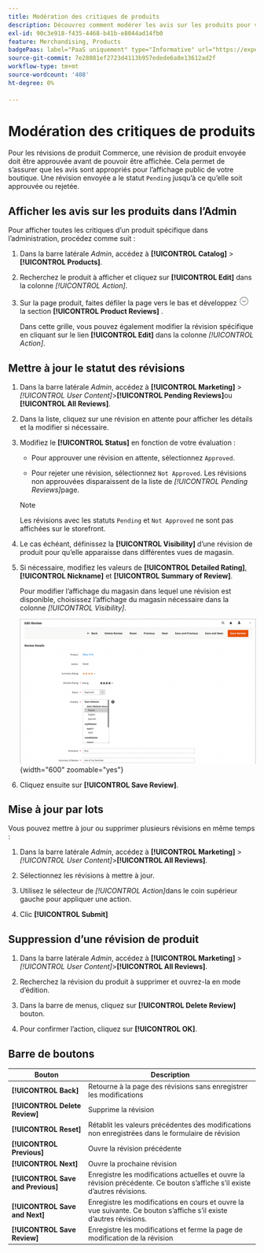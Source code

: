 ```yaml
---
title: Modération des critiques de produits
description: Découvrez comment modérer les avis sur les produits pour vous assurer que les avis soumis sont appropriés pour l'affichage public de votre boutique.
exl-id: 90c3e918-f435-4468-b41b-e8044ad14fb0
feature: Merchandising, Products
badgePaas: label="PaaS uniquement" type="Informative" url="https://experienceleague.adobe.com/en/docs/commerce/user-guides/product-solutions" tooltip="S’applique uniquement aux projets Adobe Commerce on Cloud (infrastructure PaaS gérée par Adobe) et aux projets On-premise."
source-git-commit: 7e28081ef2723d4113b957edede6a8e13612ad2f
workflow-type: tm+mt
source-wordcount: '408'
ht-degree: 0%

---
```


# Modération des critiques de produits

Pour les révisions de produit Commerce, une révision de produit envoyée doit être approuvée avant de pouvoir être affichée. Cela permet de s’assurer que les avis sont appropriés pour l’affichage public de votre boutique. Une révision envoyée a le statut `Pending` jusqu’à ce qu’elle soit approuvée ou rejetée.

## Afficher les avis sur les produits dans l’Admin

Pour afficher toutes les critiques d’un produit spécifique dans l’administration, procédez comme suit :

1. Dans la barre latérale _Admin_, accédez à **[!UICONTROL Catalog]** > **[!UICONTROL Products]**.

1. Recherchez le produit à afficher et cliquez sur **[!UICONTROL Edit]** dans la colonne _[!UICONTROL Action]_.

1. Sur la page produit, faites défiler la page vers le bas et développez ![Sélecteur d’extension](../assets/icon-display-expand.png) la section **[!UICONTROL Product Reviews]** .

   Dans cette grille, vous pouvez également modifier la révision spécifique en cliquant sur le lien **[!UICONTROL Edit]** dans la colonne _[!UICONTROL Action]_.

## Mettre à jour le statut des révisions

1. Dans la barre latérale _Admin_, accédez à **[!UICONTROL Marketing]** > _[!UICONTROL User Content]_>**[!UICONTROL Pending Reviews]**&#x200B;ou **[!UICONTROL All Reviews]**.

1. Dans la liste, cliquez sur une révision en attente pour afficher les détails et la modifier si nécessaire.

1. Modifiez le **[!UICONTROL Status]** en fonction de votre évaluation :

   - Pour approuver une révision en attente, sélectionnez `Approved`.

   - Pour rejeter une révision, sélectionnez `Not Approved`. Les révisions non approuvées disparaissent de la liste de _[!UICONTROL Pending Reviews]_&#x200B;page.

   >[!NOTE]
   >
   >Les révisions avec les statuts `Pending` et `Not Approved` ne sont pas affichées sur le storefront.

1. Le cas échéant, définissez la **[!UICONTROL Visibility]** d’une révision de produit pour qu’elle apparaisse dans différentes vues de magasin.

1. Si nécessaire, modifiez les valeurs de **[!UICONTROL Detailed Rating]**, **[!UICONTROL Nickname]** et **[!UICONTROL Summary of Review]**.

   Pour modifier l’affichage du magasin dans lequel une révision est disponible, choisissez l’affichage du magasin nécessaire dans la colonne _[!UICONTROL Visibility]_.

   ![Modifier la page de révision](./assets/edit-review-page.png){width="600" zoomable="yes"}

1. Cliquez ensuite sur **[!UICONTROL Save Review]**.

## Mise à jour par lots

Vous pouvez mettre à jour ou supprimer plusieurs révisions en même temps :

1. Dans la barre latérale _Admin_, accédez à **[!UICONTROL Marketing]** > _[!UICONTROL User Content]_>**[!UICONTROL All Reviews]**.

1. Sélectionnez les révisions à mettre à jour.

1. Utilisez le sélecteur de _[!UICONTROL Action]_&#x200B;dans le coin supérieur gauche pour appliquer une action.

1. Clic **[!UICONTROL Submit]**

## Suppression d’une révision de produit

1. Dans la barre latérale _Admin_, accédez à **[!UICONTROL Marketing]** > _[!UICONTROL User Content]_>**[!UICONTROL All Reviews]**.

1. Recherchez la révision du produit à supprimer et ouvrez-la en mode d’édition.

1. Dans la barre de menus, cliquez sur **[!UICONTROL Delete Review]** bouton.

1. Pour confirmer l’action, cliquez sur **[!UICONTROL OK]**.

## Barre de boutons

| Bouton | Description |
|----------|--------------|
| **[!UICONTROL Back]** | Retourne à la page des révisions sans enregistrer les modifications |
| **[!UICONTROL Delete Review]** | Supprime la révision |
| **[!UICONTROL Reset]** | Rétablit les valeurs précédentes des modifications non enregistrées dans le formulaire de révision |
| **[!UICONTROL Previous]** | Ouvre la révision précédente |
| **[!UICONTROL Next]** | Ouvre la prochaine révision |
| **[!UICONTROL Save and Previous]** | Enregistre les modifications actuelles et ouvre la révision précédente. Ce bouton s’affiche s’il existe d’autres révisions. |
| **[!UICONTROL Save and Next]** | Enregistre les modifications en cours et ouvre la vue suivante. Ce bouton s’affiche s’il existe d’autres révisions. |
| **[!UICONTROL Save Review]** | Enregistre les modifications et ferme la page de modification de la révision |
